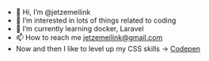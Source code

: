 - 👋 Hi, I’m @jetzemeilink
- 👀 I’m interested in lots of things related to coding
- 🌱 I’m currently learning docker, Laravel
- 📫 How to reach me jetzemeilink@gmail.com
- Now and then I like to level up my CSS skills -> [Codepen](https://codepen.io/Djeeuutoane)

<!---
jetzemeilink/jetzemeilink is a ✨ special ✨ repository because its `README.md` (this file) appears on your GitHub profile.
You can click the Preview link to take a look at your changes.
--->
